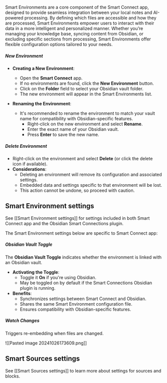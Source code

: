 Smart Environments are a core component of the Smart Connect app, designed to provide seamless integration between your local notes and AI-powered processing. By defining which files are accessible and how they are processed, Smart Environments empower users to interact with their data in a more intelligent and personalized manner. Whether you’re managing your knowledge base, syncing content from Obsidian, or excluding specific sections from processing, Smart Environments offer flexible configuration options tailored to your needs.

##### New Environment
- **Creating a New Environment**:
	- Open the **Smart Connect** app.
	- If no environments are found, click the **New Environment** button.
	- Click on the **Folder** field to select your Obsidian vault folder.
	- The new environment will appear in the Smart Environments list.

- **Renaming the Environment**:
	- It's recommended to rename the environment to match your vault name for compatibility with Obsidian-specific features.
		- Right-click on the new environment and select **Rename**.
		- Enter the exact name of your Obsidian vault.
		- Press **Enter** to save the new name.

##### Delete Environment
- Right-click on the environment and select **Delete** (or click the delete icon if available).
- **Considerations**:
	- Deleting an environment will remove its configuration and associated settings.
	- Embedded data and settings specific to that environment will be lost.
	- This action cannot be undone, so proceed with caution.

## Smart Environment settings
See [[Smart Environment settings]] for settings included in both Smart Connect app and the Obsidian Smart Connections plugin.

The Smart Environment settings below are specific to Smart Connect app: 
##### Obsidian Vault Toggle
The **Obsidian Vault Toggle** indicates whether the environment is linked with an Obsidian vault.
- **Activating the Toggle**:
	- Toggle it **On** if you're using Obsidian.
	- May be toggled on by default if the Smart Connections Obsidian plugin is running.
- **Benefits**:
	- Synchronizes settings between Smart Connect and Obsidian.
	- Shares the same Smart Environment configuration file.
	- Ensures compatibility with Obsidian-specific features.

##### Watch Changes
Triggers re-embedding when files are changed.

![[Pasted image 20241026173609.png]]

## Smart Sources settings
See [[Smart Sources settings]] to learn more about settings for sources and blocks.
